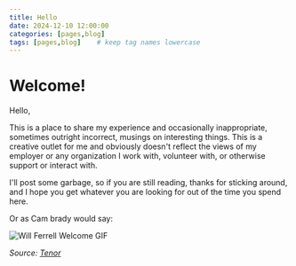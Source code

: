 ```yaml
---
title: Hello
date: 2024-12-10 12:00:00
categories: [pages,blog]
tags: [pages,blog]    # keep tag names lowercase
---
```


# Welcome!

Hello, 

This is a place to share my experience and occasionally inappropriate, sometimes outright incorrect, musings on interesting things. This is a creative outlet for me and obviously doesn't reflect the views of my employer or any organization I work with, volunteer with, or otherwise support or interact with.

I'll post some garbage, so if you are still reading, thanks for sticking around, and I hope you get whatever you are looking for out of the time you spend here.

Or as Cam brady would say:

![Will Ferrell Welcome GIF](https://media1.tenor.com/m/krrHtVU3XNQAAAAd/will-ferrell-welcome-to-the-fucking-show.gif)

*Source: [Tenor](https://tenor.com/view/will-ferrell-welcome-to-the-fucking-show-the-campaign-gif-9864355)*
